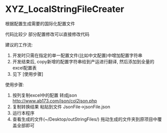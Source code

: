 # XYZ_LocalStringFileCreater

根据配置生成需要的国际化配置文件

代码比较少 部分配置修改可以直接修改代码

建议的工作流:
1. 开发时只需在指定的单一配置文件(比如中文配置)中增加配置字符串
2. 开发结束后, copy新增的配置字符串给到产运进行翻译, 然后添加到全量的excel配置表
3. 见下 [使用步骤]


使用步骤:
1.  按列复制excel中的配置 转成json http://www.ab173.com/json/col2json.php
2.  复制转换结果 粘贴到文件 JsonFile->jsonFile.json
3.  运行本程序
4.  查看生成的文件(~/Desktop/outStringFiles/)  拖动生成的文件夹到原项目中覆盖全部即可
